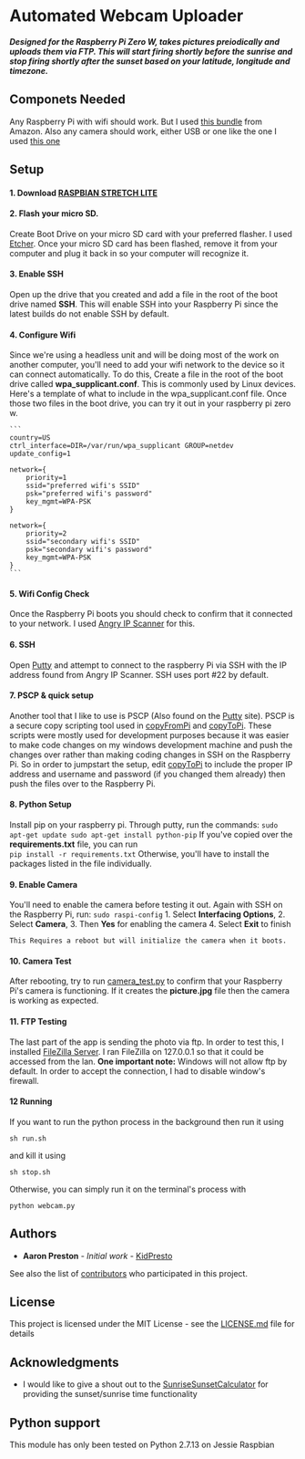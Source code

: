 Automated Webcam Uploader
=========================

##### Designed for the Raspberry Pi Zero W, takes pictures preiodically and uploads them via FTP. This will start firing shortly before the sunrise and stop firing shortly after the sunset based on your latitude, longitude and timezone.

## Componets Needed

Any Raspberry Pi with wifi should work. But I used [this bundle](https://www.amazon.com/gp/product/B0748MPQT4/ref=oh_aui_detailpage_o05_s00?ie=UTF8&psc=1) from Amazon. Also any camera should work, either USB or one like the one I used [this one](https://www.amazon.com/gp/product/B0748MPQT4/ref=oh_aui_detailpage_o05_s00?ie=UTF8&psc=1)

## Setup

#### 1. Download [RASPBIAN STRETCH LITE](https://www.raspberrypi.org/downloads/raspbian/)

#### 2. Flash your micro SD.
Create Boot Drive on your micro SD card with your preferred flasher. I used [Etcher](https://etcher.io/). Once your micro SD card has been flashed, remove it from your computer and plug it back in so your computer will recognize it.

#### 3. Enable SSH 
Open up the drive that you created and add a file in the root of the boot drive named **SSH**. This will enable SSH into your Raspberry Pi since the latest builds do not enable SSH by default.

#### 4. Configure Wifi
Since we're using a headless unit and will be doing most of the work on another computer, you'll need to add your wifi network to the device so it can connect automatically. To do this, Create a file in the root of the boot drive called **wpa_supplicant.conf**. This is commonly used by Linux devices. Here's a template of what to include in the wpa_supplicant.conf file. Once those two files in the boot drive, you can try it out in your raspberry pi zero w.

	```
	country=US
	ctrl_interface=DIR=/var/run/wpa_supplicant GROUP=netdev
	update_config=1

	network={
		priority=1
		ssid="preferred wifi's SSID"
		psk="preferred wifi's password"
		key_mgmt=WPA-PSK
	}

	network={
		priority=2
		ssid="secondary wifi's SSID"
		psk="secondary wifi's password"
		key_mgmt=WPA-PSK
	}
	```

#### 5. Wifi Config Check
Once the Raspberry Pi boots you should check to confirm that it connected to your network. I used [Angry IP Scanner](https://angryip.org/) for this.

#### 6. SSH
Open [Putty](https://www.chiark.greenend.org.uk/~sgtatham/putty/latest.html) and attempt to connect to the raspberry Pi via SSH with the IP address found from Angry IP Scanner. SSH uses port #22 by default.

#### 7. PSCP & quick setup
Another tool that I like to use is PSCP (Also found on the [Putty](https://www.chiark.greenend.org.uk/~sgtatham/putty/latest.html) site). PSCP is a secure copy scripting tool used in [copyFromPi](copyFromPi) and [copyToPi](copyToPi). These scripts were mostly used for development purposes because it was easier to make code changes on my windows development machine and push the changes over rather than making coding changes in SSH on the Raspberry Pi. So in order to jumpstart the setup, edit [copyToPi](copyToPi) to include the proper IP address and username and password (if you changed them already) then push the files over to the Raspberry Pi.

#### 8. Python Setup
Install pip on your raspberry pi. Through putty, run the commands:
	 ```
	sudo apt-get update
	sudo apt-get install python-pip
	 ```
	If you've copied over the **requirements.txt** file, you can run  
	```
	pip install -r requirements.txt
	```
	Otherwise, you'll have to install the packages listed in the file individually.

#### 9. Enable Camera
You'll need to enable the camera before testing it out. Again with SSH on the Raspberry Pi, run:
	```
	sudo raspi-config
	```
	1. Select **Interfacing Options**,
	2. Select **Camera**, 
	3. Then **Yes** for enabling the camera
	4. Select **Exit** to finish

	This Requires a reboot but will initialize the camera when it boots. 

#### 10. Camera Test
After rebooting, try to run [camera_test.py](copiedFromPi\camera_test.py) to confirm that your Raspberry Pi's camera is functioning. If it creates the **picture.jpg** file then the camera is working as expected.

#### 11. FTP Testing
The last part of the app is sending the photo via ftp. In order to test this, I installed [FileZilla Server](https://filezilla-project.org/). I ran FileZilla on 127.0.0.1 so that it could be accessed from the lan. **One important note:** Windows will not allow ftp by default. In order to accept the connection, I had to disable window's firewall. 

#### 12 Running
If you want to run the python process in the background then run it using 
```
sh run.sh
```
and kill it using
```
sh stop.sh
```
Otherwise, you can simply run it on the terminal's process with 
```
python webcam.py
```

## Authors

* **Aaron Preston** - *Initial work* - [KidPresto](https://github.com/kidpresto92)

See also the list of [contributors](https://github.com/your/project/contributors) who participated in this project.

## License

This project is licensed under the MIT License - see the [LICENSE.md](LICENSE.md) file for details

## Acknowledgments

* I would like to give a shout out to the [SunriseSunsetCalculator](https://github.com/jebeaudet/SunriseSunsetCalculator) for providing the sunset/sunrise time functionality


## Python support

This module has only been tested on Python 2.7.13 on Jessie Raspbian